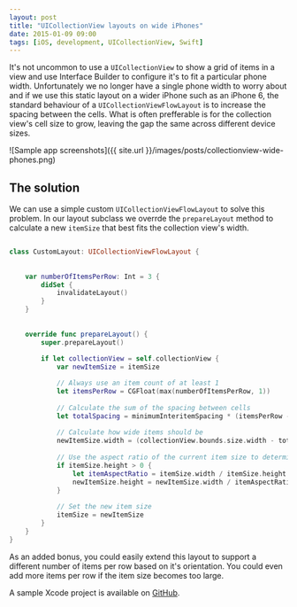```yaml
---
layout: post
title: "UICollectionView layouts on wide iPhones"
date: 2015-01-09 09:00
tags: [iOS, development, UICollectionView, Swift]
---
```


It's not uncommon to use a `UICollectionView` to show a grid of items in a view and use Interface Builder to configure it's to fit a particular phone width. Unfortunately we no longer have a single phone width to worry about and if we use this static layout on a wider iPhone such as an iPhone 6, the standard behaviour of a `UICollectionViewFlowLayout` is to increase the spacing between the cells. What is often prefferable is for the collection view's cell size to grow, leaving the gap the same across different device sizes.


![Sample app screenshots]({{ site.url }}/images/posts/collectionview-wide-phones.png)
	


## The solution

We can use a simple custom `UICollectionViewFlowLayout` to solve this problem. In our layout subclass we overrde the `prepareLayout` method to calculate a new `itemSize` that best fits the collection view's width.

``` swift

class CustomLayout: UICollectionViewFlowLayout {
    
    
    var numberOfItemsPerRow: Int = 3 {
        didSet {
            invalidateLayout()
        }
    }
    
    
    override func prepareLayout() {
        super.prepareLayout()
        
        if let collectionView = self.collectionView {
            var newItemSize = itemSize

            // Always use an item count of at least 1
            let itemsPerRow = CGFloat(max(numberOfItemsPerRow, 1))
            
            // Calculate the sum of the spacing between cells
            let totalSpacing = minimumInteritemSpacing * (itemsPerRow - 1.0)
            
            // Calculate how wide items should be
            newItemSize.width = (collectionView.bounds.size.width - totalSpacing) / itemsPerRow
            
            // Use the aspect ratio of the current item size to determine how tall the items should be
            if itemSize.height > 0 {
                let itemAspectRatio = itemSize.width / itemSize.height
                newItemSize.height = newItemSize.width / itemAspectRatio
            }
            
            // Set the new item size
            itemSize = newItemSize
        }
    }
}

```

As an added bonus, you could easily extend this layout to support a different number of items per row based on it's orientation. You could even add more items per row if the item size becomes too large.

A sample Xcode project is available on <a href="https://github.com/petec-blog/WideCollectionViewLayout">GitHub</a>.
